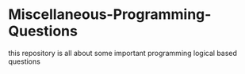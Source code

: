 # Miscellaneous-Programming-Questions
this repository is all about  some important programming logical based questions
